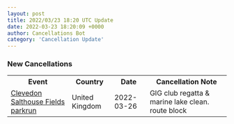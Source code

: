 ```yaml
---
layout: post
title: 2022/03/23 18:20 UTC Update
date: 2022-03-23 18:20:09 +0000
author: Cancellations Bot
category: 'Cancellation Update'
---
```


<h3>New Cancellations</h3>
<div class='hscrollable'>
<table style='width: 100%'>
    <tr>
        <th>Event</th>
        <th>Country</th>
        <th>Date</th>
        <th>Cancellation Note</th>
    </tr>
    <tr>
        <td><a href="https://www.parkrun.org.uk/clevedonsalthousefields">Clevedon Salthouse Fields parkrun</a></td>
        <td>United Kingdom</td>
        <td>2022-03-26</td>
        <td>GIG club regatta & marine lake clean. route block</td>
    </tr>
</table>
</div>
